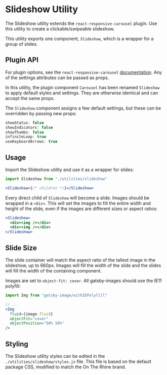 # Slideshow Utility

The Slideshow utility extends the `react-responsive-carousel` plugin. Use this
utility to create a clickable/swipeable slideshow.

This utility exports one component, `Slideshow`, which is a wrapper for a group
of slides.

## Plugin API

For plugin options, see the `react-responsive-carousel`
[documentation](https://github.com/leandrowd/react-responsive-carousel). Any of
the settings attributes can be passed as props.

In this utility, the plugin component `Carousel` has been renamed `Slideshow` to
apply default styles and settings. They are otherwise identical and can accept
the same props.

The `Slideshow` component assigns a few default settings, but these can be
overridden by passing new props:

```jsx
showStatus: false
showIndicators: false
showThumbs: false
infiniteLoop: true
useKeyboardArrows: true
```

## Usage

Import the Slideshow utility and use it as a wrapper for slides:

```jsx
import Slideshow from "./utilities/slideshow"

<Slideshow>{/* children */}</Slideshow>
```

Every direct child of `Slideshow` will become a slide. Images should be wrapped
in a `<div>`. This will set the images to fill the entire width and height of
the slide, even if the images are different sizes or aspect ratios:

```jsx
<Slideshow>
  <div><img /></div>
  <div><img /></div>
</Slideshow>
```

## Slide Size

The slide container will match the aspect ratio of the tallest image in the
slideshow, up to 660px. Images will fill the width of the slide and the slides
will fill the width of the containing component.

Images are set to `object-fit: cover`. All gatsby-images should use the IE11
polyfill:

```jsx
import Img from "gatsby-image/withIEPolyfill"

// ...
<Img
  fluid={image.fluid}
  objectFit="cover"
  objectPosition="50% 50%"
/>
```

## Styling

The Slideshow utility styles can be edited in the
`./utilities/slideshow/styles.js` file. This file is based on the default
package CSS, modified to match the On The Rhine brand.
